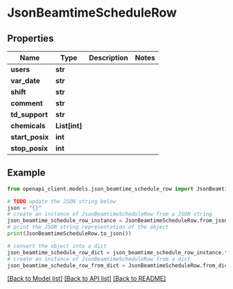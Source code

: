 # JsonBeamtimeScheduleRow


## Properties

Name | Type | Description | Notes
------------ | ------------- | ------------- | -------------
**users** | **str** |  | 
**var_date** | **str** |  | 
**shift** | **str** |  | 
**comment** | **str** |  | 
**td_support** | **str** |  | 
**chemicals** | **List[int]** |  | 
**start_posix** | **int** |  | 
**stop_posix** | **int** |  | 

## Example

```python
from openapi_client.models.json_beamtime_schedule_row import JsonBeamtimeScheduleRow

# TODO update the JSON string below
json = "{}"
# create an instance of JsonBeamtimeScheduleRow from a JSON string
json_beamtime_schedule_row_instance = JsonBeamtimeScheduleRow.from_json(json)
# print the JSON string representation of the object
print(JsonBeamtimeScheduleRow.to_json())

# convert the object into a dict
json_beamtime_schedule_row_dict = json_beamtime_schedule_row_instance.to_dict()
# create an instance of JsonBeamtimeScheduleRow from a dict
json_beamtime_schedule_row_from_dict = JsonBeamtimeScheduleRow.from_dict(json_beamtime_schedule_row_dict)
```
[[Back to Model list]](../README.md#documentation-for-models) [[Back to API list]](../README.md#documentation-for-api-endpoints) [[Back to README]](../README.md)



